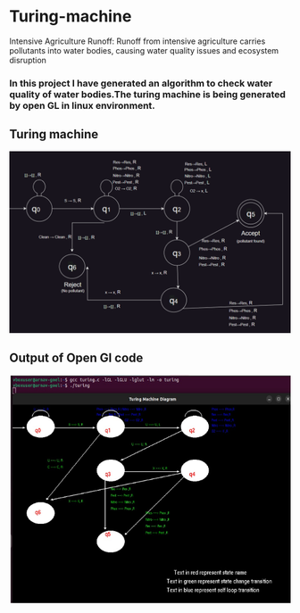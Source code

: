 # Turing-machine
 Intensive Agriculture Runoff: Runoff from intensive agriculture carries pollutants into water bodies, causing water quality issues and ecosystem disruption


 ### In this project I have generated an algorithm to check water quality of water bodies.The turing machine is being generated by open GL in linux environment.

 ## Turing machine
 ![](Turing.png)
 ## Output of Open Gl code
 ![](Final.png)
